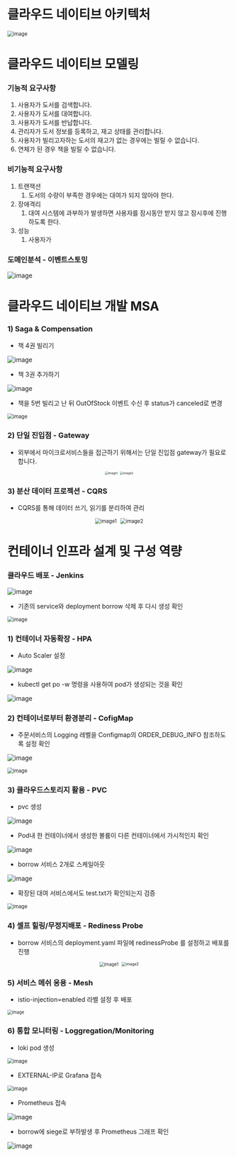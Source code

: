 # 클라우드 네이티브 아키텍처

<img src="https://github.com/user-attachments/assets/c36e9eba-0c37-48b3-be31-b6f10d964bb2" alt="image" style="zoom:80%;" />



# 클라우드 네이티브 모델링

### 기능적 요구사항

1. 사용자가 도서를 검색합니다.
2. 사용자가 도서를 대여합니다.
3. 사용자가 도서를 반납합니다.
4. 관리자가 도서 정보를 등록하고, 재고 상태를 관리합니다.
5. 사용자가 빌리고자하는 도서의 재고가 없는 경우에는 빌릴 수 없습니다.
6. 연체가 된 경우 책을 빌릴 수 없습니다.

### 비기능적 요구사항

1. 트랜잭션
   1. 도서의 수량이 부족한 경우에는 대여가 되지 않아야 한다.
2. 장애격리
   1. 대여 시스템에 과부하가 발생하면 사용자를 잠시동안 받지 않고 잠시후에 진행하도록 한다.
3. 성능
   1. 사용자가 

### 도메인분석 - 이벤트스토밍

![image](https://github.com/user-attachments/assets/af7376b6-e028-46c6-9f77-096a194dabd9)

# 클라우드 네이티브 개발 MSA

### 1) Saga & Compensation 

- 책 4권 빌리기

![image](https://github.com/user-attachments/assets/eee605ad-b446-45ef-aefa-aee5fcc89b15)

- 책 3권 추가하기

![image](https://github.com/user-attachments/assets/2d022bc2-4cf0-4033-a849-e2f9cd8f060b)

- 책을 5번 빌리고 난 뒤 OutOfStock 이벤트 수신 후 status가 canceled로 변경

<img src="https://github.com/user-attachments/assets/c1c7a9a2-2946-4f99-9ffe-3a70729799a4" alt="image" style="zoom:80%;" />

### 2) 단일 진입점 - Gateway

- 외부에서 마이크로서비스들을 접근하기 위해서는 단일 진입점 gateway가 필요로 합니다.

<div style="display: flex; align-items: center; justify-content: center;">
  <img src="https://github.com/user-attachments/assets/df3da5cc-586f-4883-84a5-ba1861844819" alt="image1" style="zoom:47%; margin-right: 10px;" />
  <img src="https://github.com/user-attachments/assets/8b8ec638-0fc8-4e5d-a607-6f651d48cb47" alt="image2" style="zoom:47%;" />
</div>





### 3) 분산 데이터 프로젝션 - CQRS

- CQRS를 통해 데이터 쓰기, 읽기를 분리하여 관리

<div style="display: flex; align-items: center; justify-content: center;">
  <img src="https://github.com/user-attachments/assets/939b5655-f4f5-45a9-b7df-1591175e2fbe" alt="image1" style="zoom: 80%; margin-right: 10px;" />
  <img src="https://github.com/user-attachments/assets/5e06c5ac-3910-45eb-9271-d779ba1cb513" alt="image2" style="zoom: 80%;" />
</div>


# 컨테이너 인프라 설계 및 구성 역량

### 클라우드 배포 - Jenkins

![image](https://github.com/user-attachments/assets/560f4aa6-0111-48e7-91c0-ec39436c38eb)

- 기존의 service와 deployment borrow 삭제 후 다시 생성 확인

<img src="https://github.com/user-attachments/assets/3d5e2af1-ee5c-4591-8b81-e8658a4ee7bf" alt="image" style="zoom:80%;" />

### 1) 컨테이너 자동확장 - HPA

- Auto Scaler 설정

![image](https://github.com/user-attachments/assets/ce4bb86d-85dd-499d-b745-876d710dd62b)

- kubectl get po -w 명령을 사용하여 pod가 생성되는 것을 확인

![image](https://github.com/user-attachments/assets/1b5323a1-f7d7-478b-80aa-c4863d48f1a0)



### 2) 컨테이너로부터 환경분리 - CofigMap

- 주문서비스의 Logging 레벨을 Configmap의 ORDER_DEBUG_INFO 참조하도록 설정 확인

![image](https://github.com/user-attachments/assets/51209fe5-c506-475d-aaf6-9e519bcaf0d5)

<img src="https://github.com/user-attachments/assets/04d3bb7f-be90-4756-8a24-3c5273727e9a" alt="image" style="zoom:80%;" />

### 3) 클라우드스토리지 활용 - PVC

- pvc 생성

![image](https://github.com/user-attachments/assets/9acc6553-4b9e-4aa5-99f3-74096763b96e)

- Pod내 한 컨테이너에서 생성한 볼륨이 다른 컨테이너에서 가시적인지 확인

![image](https://github.com/user-attachments/assets/b12813e0-e46e-42ac-bc28-49ae93b5f48c)

- borrow 서비스 2개로 스케일아웃

![image](https://github.com/user-attachments/assets/8e84738b-aa6f-4fb3-9798-f351a9d72846)

- 확장된 대여 서비스에서도 test.txt가 확인되는지 검증

<img src="https://github.com/user-attachments/assets/5c495239-066c-40e3-b661-48912d6b412e" alt="image" style="zoom:80%;" />

### 4) 셀프 힐링/무정지배포 - Rediness Probe 

- borrow 서비스의 deployment.yaml 파일에 redinessProbe 를 설정하고 배포를 진행

<div style="display: flex; align-items: center; justify-content: center;">
  <img src="https://github.com/user-attachments/assets/996b26b4-e34f-45c8-b042-9c3672bc7d7c" alt="image1" style="zoom: 70%; margin-right: 10px;" />
  <img src="https://github.com/user-attachments/assets/936e12c2-435a-45ba-b1b5-ea64c2c9c600" alt="image2" style="zoom: 60%;" />
</div>

### 5) 서비스 메쉬 응용 - Mesh 

- istio-injection=enabled 라벨 설정 후 배포

<img src="https://github.com/user-attachments/assets/db1c65a2-4348-44cb-9449-9ee8272cda04" alt="image" style="zoom: 67%;" />

### 6) 통합 모니터링 - Loggregation/Monitoring

- loki pod 생성

<img src="https://github.com/user-attachments/assets/13ad8659-da97-48ba-ab1a-f50a907f3eed" alt="image" style="zoom:80%;" />

- EXTERNAL-IP로 Grafana 접속

<img src="https://github.com/user-attachments/assets/dacbbad4-cb6b-4147-a4b7-e3b40081bfcf" alt="image" style="zoom:80%;" />

- Prometheus 접속

![image](https://github.com/user-attachments/assets/e58b7067-077b-4416-9a3b-3aaecee088b6)

- borrow에 siege로 부하발생 후 Prometheus 그래프 확인

![image](https://github.com/user-attachments/assets/27f5b683-dbfb-48d1-ade9-0b51cb42e4c2)
